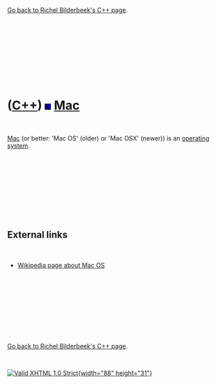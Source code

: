 

[Go back to Richel Bilderbeek's C++ page](Cpp.htm).

 

 

 

 

 

([C++](Cpp.htm)) ![Mac](PicMac.png) [Mac](CppMac.htm)
=====================================================

 

[Mac](CppMac.htm) (or better: 'Mac OS' (older) or 'Mac OSX' (newer)) is
an [operating system](CppOs.htm).

 

 

 

 

 

External links
--------------

 

-   [Wikipedia page about Mac OS](http://en.wikipedia.org/wiki/Mac_OS)

 

 

 

 

 

[Go back to Richel Bilderbeek's C++ page](Cpp.htm).



 

[![Valid XHTML 1.0 Strict](valid-xhtml10.png){width="88"
height="31"}](http://validator.w3.org/check?uri=referer)
